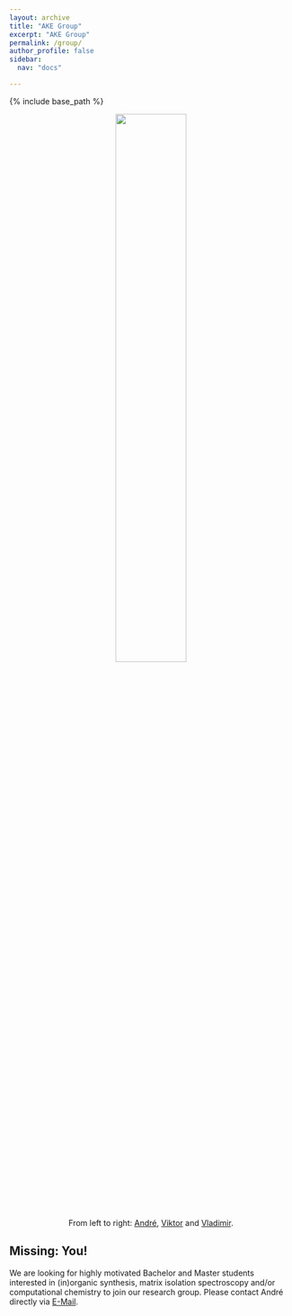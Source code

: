```yaml
---
layout: archive
title: "AKE Group"
excerpt: "AKE Group"
permalink: /group/
author_profile: false
sidebar:
  nav: "docs"

---
```

{% include base_path %}

<p align="center">
  <img width="50%" height="auto" src="https://AKEckhardt.github.io/images/group_2022.jpg">
</p>  
<p style='text-align: center;'>From left to right: <a href="https://www.eckhardt-lab.ruhr-uni-bochum.de/cv/">André</a>, <a href="https://www.eckhardt-lab.ruhr-uni-bochum.de/akegroup/ViktorPaczelt/">Viktor</a> and <a href="https://www.eckhardt-lab.ruhr-uni-bochum.de/akegroup/VladimirDrabkin/">Vladimir</a>.</p>



Missing: You!
------
We are looking for highly motivated Bachelor and Master students interested in (in)organic synthesis, matrix isolation spectroscopy and/or computational chemistry to join our research group. Please contact André directly via <a href="mailto:Andre.Eckhardt@rub.de">E-Mail</a>.





